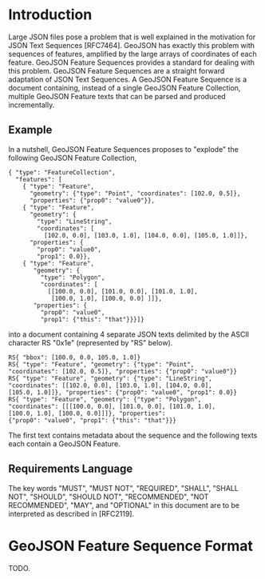 # Introduction

Large JSON files pose a problem that is well explained in the motivation
for JSON Text Sequences [RFC7464]. GeoJSON has exactly this problem
with sequences of features, amplified by the large arrays of coordinates
of each feature. GeoJSON Feature Sequences provides a standard for
dealing with this problem. GeoJSON Feature Sequences are a straight
forward adaptation of JSON Text Sequences. A GeoJSON Feature Sequence is
a document containing, instead of a single GeoJSON Feature Collection,
multiple GeoJSON Feature texts that can be parsed and produced
incrementally.

## Example

In a nutshell, GeoJSON Feature Sequences proposes to "explode" the
following GeoJSON Feature Collection,

    { "type": "FeatureCollection",
      "features": [
        { "type": "Feature",
          "geometry": {"type": "Point", "coordinates": [102.0, 0.5]},
          "properties": {"prop0": "value0"}},
        { "type": "Feature",
          "geometry": {
            "type": "LineString",
            "coordinates": [
              [102.0, 0.0], [103.0, 1.0], [104.0, 0.0], [105.0, 1.0]]},
          "properties": {
            "prop0": "value0",
            "prop1": 0.0}},
        { "type": "Feature",
           "geometry": {
             "type": "Polygon",
             "coordinates": [
               [[100.0, 0.0], [101.0, 0.0], [101.0, 1.0],
                [100.0, 1.0], [100.0, 0.0] ]]},
           "properties": {
             "prop0": "value0",
             "prop1": {"this": "that"}}}]}

into a document containing 4 separate JSON texts delimited by the ASCII
character RS "0x1e" (represented by "RS" below).

    RS{ "bbox": [100.0, 0.0, 105.0, 1.0]}
    RS{ "type": "Feature", "geometry": {"type": "Point",
    "coordinates": [102.0, 0.5]}, "properties": {"prop0": "value0"}}
    RS{ "type": "Feature", "geometry": {"type": "LineString",
    "coordinates": [[102.0, 0.0], [103.0, 1.0], [104.0, 0.0],
    [105.0, 1.0]]}, "properties": {"prop0": "value0", "prop1": 0.0}}
    RS{ "type": "Feature", "geometry": {"type": "Polygon",
    "coordinates": [[[100.0, 0.0], [101.0, 0.0], [101.0, 1.0],
    [100.0, 1.0], [100.0, 0.0]]]}, "properties":
    {"prop0": "value0", "prop1": {"this": "that"}}}

The first text contains metadata about the sequence and the following
texts each contain a GeoJSON Feature.

## Requirements Language

The key words "MUST", "MUST NOT", "REQUIRED", "SHALL", "SHALL NOT",
"SHOULD", "SHOULD NOT", "RECOMMENDED", "NOT RECOMMENDED", "MAY", and
"OPTIONAL" in this document are to be interpreted as described in
[RFC2119].

# GeoJSON Feature Sequence Format

TODO.
